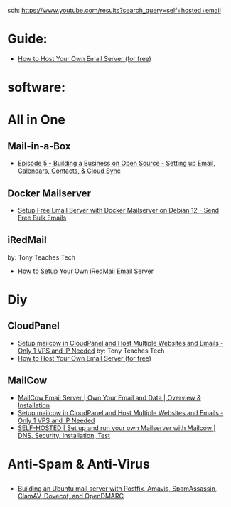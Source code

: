 sch: https://www.youtube.com/results?search_query=self+hosted+email

# Guide:
- [How to Host Your Own Email Server (for free)](https://youtu.be/8G93NVWkXZk)


# software:
# All in One
## Mail-in-a-Box
- [Episode 5 - Building a Business on Open Source - Setting up Email, Calendars, Contacts, & Cloud Sync](https://youtu.be/bzxNb_fcqnA)

## Docker Mailserver
- [Setup Free Email Server with Docker Mailserver on Debian 12 - Send Free Bulk Emails](https://youtu.be/kdH5eSo3_fY)

## iRedMail
by: Tony Teaches Tech
- [How to Setup Your Own iRedMail Email Server](https://youtu.be/f2bjkZWpn7s)

# Diy
## CloudPanel
- [Setup mailcow in CloudPanel and Host Multiple Websites and Emails - Only 1 VPS and IP Needed](https://youtu.be/CHLIfoAmMqg)
by: Tony Teaches Tech
- [How to Host Your Own Email Server (for free)](https://youtu.be/8G93NVWkXZk)

## MailCow
- [MailCow Email Server | Own Your Email and Data | Overview & Installation](https://youtu.be/t8quQ-LHxg0)
- [Setup mailcow in CloudPanel and Host Multiple Websites and Emails - Only 1 VPS and IP Needed](https://youtu.be/CHLIfoAmMqg)
- [SELF-HOSTED | Set up and run your own Mailserver with Mailcow | DNS, Security, Installation, Test](https://youtu.be/_z6do5BSJmg)

# Anti-Spam & Anti-Virus
##
- [Building an Ubuntu mail server with Postfix, Amavis, SpamAssassin, ClamAV, Dovecot, and OpenDMARC](https://youtu.be/6SfXXtb-nHM)
